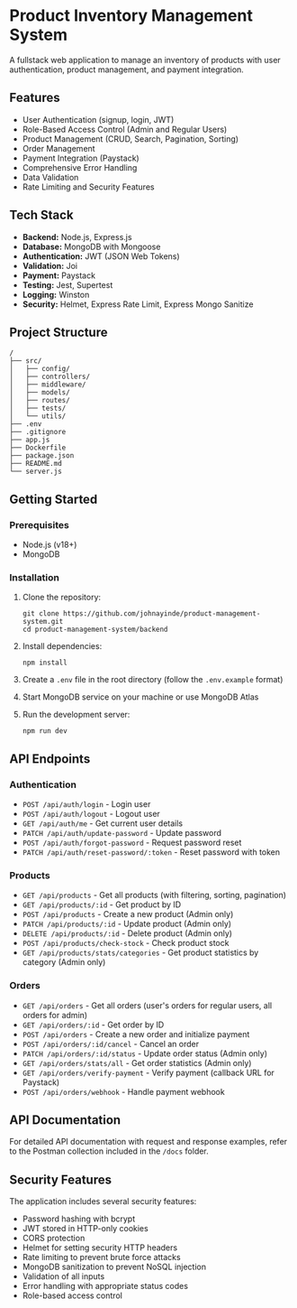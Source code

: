 # Product Inventory Management System

A fullstack web application to manage an inventory of products with user authentication, product management, and payment integration.

## Features

- User Authentication (signup, login, JWT)
- Role-Based Access Control (Admin and Regular Users)
- Product Management (CRUD, Search, Pagination, Sorting)
- Order Management
- Payment Integration (Paystack)
- Comprehensive Error Handling
- Data Validation
- Rate Limiting and Security Features

## Tech Stack

- **Backend:** Node.js, Express.js
- **Database:** MongoDB with Mongoose
- **Authentication:** JWT (JSON Web Tokens)
- **Validation:** Joi
- **Payment:** Paystack
- **Testing:** Jest, Supertest
- **Logging:** Winston
- **Security:** Helmet, Express Rate Limit, Express Mongo Sanitize

## Project Structure

```
/
├── src/
│   ├── config/
│   ├── controllers/
│   ├── middleware/
│   ├── models/
│   ├── routes/
│   ├── tests/
│   └── utils/
├── .env
├── .gitignore
├── app.js
├── Dockerfile
├── package.json
├── README.md
└── server.js
```

## Getting Started

### Prerequisites

- Node.js (v18+)
- MongoDB

### Installation

1. Clone the repository:

   ```
   git clone https://github.com/johnayinde/product-management-system.git
   cd product-management-system/backend
   ```

2. Install dependencies:

   ```
   npm install
   ```

3. Create a `.env` file in the root directory (follow the `.env.example` format)

4. Start MongoDB service on your machine or use MongoDB Atlas

5. Run the development server:

   ```
   npm run dev
   ```

## API Endpoints

### Authentication

- `POST /api/auth/login` - Login user
- `POST /api/auth/logout` - Logout user
- `GET /api/auth/me` - Get current user details
- `PATCH /api/auth/update-password` - Update password
- `POST /api/auth/forgot-password` - Request password reset
- `PATCH /api/auth/reset-password/:token` - Reset password with token

### Products

- `GET /api/products` - Get all products (with filtering, sorting, pagination)
- `GET /api/products/:id` - Get product by ID
- `POST /api/products` - Create a new product (Admin only)
- `PATCH /api/products/:id` - Update product (Admin only)
- `DELETE /api/products/:id` - Delete product (Admin only)
- `POST /api/products/check-stock` - Check product stock
- `GET /api/products/stats/categories` - Get product statistics by category (Admin only)

### Orders

- `GET /api/orders` - Get all orders (user's orders for regular users, all orders for admin)
- `GET /api/orders/:id` - Get order by ID
- `POST /api/orders` - Create a new order and initialize payment
- `POST /api/orders/:id/cancel` - Cancel an order
- `PATCH /api/orders/:id/status` - Update order status (Admin only)
- `GET /api/orders/stats/all` - Get order statistics (Admin only)
- `GET /api/orders/verify-payment` - Verify payment (callback URL for Paystack)
- `POST /api/orders/webhook` - Handle payment webhook

## API Documentation

For detailed API documentation with request and response examples, refer to the Postman collection included in the `/docs` folder.

## Security Features

The application includes several security features:

- Password hashing with bcrypt
- JWT stored in HTTP-only cookies
- CORS protection
- Helmet for setting security HTTP headers
- Rate limiting to prevent brute force attacks
- MongoDB sanitization to prevent NoSQL injection
- Validation of all inputs
- Error handling with appropriate status codes
- Role-based access control
